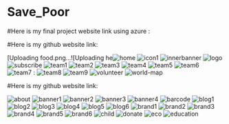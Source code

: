 # Save_Poor

#Here is my final project website link using azure :

#Here is my github website link:




[Uploading food.png…![Uploading he![home](https://user-images.githubusercontent.com/113702287/192095574-6bce4634-f3b8-4485-9923-35c0d5a0c715.png)
![icon1](https://user-images.githubusercontent.com/113702287/192095575-d9df7768-5546-42cd-9061-988202ea6b9d.png)
![innerbanner](https://user-images.githubusercontent.com/113702287/192095577-3b62700e-a368-4486-9689-a769b6ed0b85.jpg)
![logo](https://user-images.githubusercontent.com/113702287/192095580-87e3d84e-c957-40a8-84dd-f28dc6aa9e8e.png)
![subscribe](https://user-images.githubusercontent.com/113702287/192095582-684b890b-0272-4ac7-b3c2-494c82762a7c.png)
![team1](https://user-images.githubusercontent.com/113702287/192095583-8169650b-5966-4dfa-9493-63ab2986d802.jpg)
![team2](https://user-images.githubusercontent.com/113702287/192095586-5bcc8e8e-174a-497f-8c75-16c3765fc8ab.jpg)
![team3](https://user-images.githubusercontent.com/113702287/192095588-e55a568a-6ec1-41e6-af56-03f4a927ed24.jpg)
![team4](https://user-images.githubusercontent.com/113702287/192095590-5901e0e0-05d3-4cd6-83c9-0a5ab1408c3e.jpg)
![team5](https://user-images.githubusercontent.com/113702287/192095591-b3a74590-8110-46cb-8093-618be1dd1a85.jpg)
![team6](https://user-images.githubusercontent.com/113702287/192095593-60d97b51-c0f7-4ea1-82f5-f5a938ad5a45.jpg)
![team7](https://user-images.githubusercontent.com/113702287/192095595-d8109e68-3858-4e76-8612-a1377e08623f.jpg)
:
![team8](https://user-images.githubusercontent.com/113702287/192095596-65d33cae-d160-489c-8411-c6fd3d8dc274.jpg)
![team9](https://user-images.githubusercontent.com/113702287/192095597-d04283dd-4218-4db4-bf67-750615b4f5f0.jpg)
![volunteer](https://user-images.githubusercontent.com/113702287/192095599-26f71f0c-65a5-4aee-aa84-85db9ea81fd5.png)
![world-map](https://user-images.githubusercontent.com/113702287/192095601-d2a3d2dc-d53b-4966-82f9-3f6701e13720.png)

#Here is my github website link:

![about](https://user-images.githubusercontent.com/113702287/192095524-96074a6a-ce47-4fe7-8aac-a9d1dddd4201.jpg)
![banner1](https://user-images.githubusercontent.com/113702287/192095528-eb687810-758f-4150-829f-7d6fdad1ddb2.jpg)
![banner2](https://user-images.githubusercontent.com/113702287/192095530-8e76e899-622b-40bc-855f-38f36914fad8.jpg)
![banner3](https://user-images.githubusercontent.com/113702287/192095531-6cf2caa6-f474-4058-925a-da5400fcc174.jpg)
![banner4](https://user-images.githubusercontent.com/113702287/192095535-8879ac13-9fce-4bfb-9e4e-24b9620e1db4.jpg)
![barcode](https://user-images.githubusercontent.com/113702287/192095537-7f1efa24-b6e4-45d7-81af-05f4d4b53c07.png)
![blog1](https://user-images.githubusercontent.com/113702287/192095539-8ed782cb-ca30-455a-9399-e5860d9e963d.jpg)
![blog2](https://user-images.githubusercontent.com/113702287/192095541-eeba33f1-65f2-4e2a-b8e9-cc62a3cf0888.jpg)
![blog3](https://user-images.githubusercontent.com/113702287/192095543-4ba8f201-9f42-4c8c-aa3f-044b4f92856c.jpg)
![blog4](https://user-images.githubusercontent.com/113702287/192095544-40a2ffa8-a494-4c35-bed9-b87ad4d3d2c3.jpg)
![blog5](https://user-images.githubusercontent.com/113702287/192095546-23e07b90-f9fc-4035-aa36-5807f546cbb2.jpg)
![blog6](https://user-images.githubusercontent.com/113702287/192095548-09754c68-5c93-48f5-bfeb-aea2c3e39463.jpg)
![brand1](https://user-images.githubusercontent.com/113702287/192095550-58a64440-ac38-4601-846b-5b88f9c10e20.png)
![brand2](https://user-images.githubusercontent.com/113702287/192095552-9653a499-d7ea-451f-9f97-74e0b44944c4.png)
![brand3](https://user-images.githubusercontent.com/113702287/192095553-245a04a2-e17d-4195-9d11-f3413b812362.png)
![brand4](https://user-images.githubusercontent.com/113702287/192095556-19bc0934-87bb-4712-85d3-2176719f2c6c.png)
![brand5](https://user-images.githubusercontent.com/113702287/192095557-2b1b04fd-ad45-44e9-b3ba-ac9d508c1e8d.png)
![brand6](https://user-images.githubusercontent.com/113702287/192095563-d12fd842-633e-4e58-8869-2cefc3806563.png)
![child](https://user-images.githubusercontent.com/113702287/192095564-8e30b657-507a-4504-afaf-43f8e5ccd45c.png)
![donate](https://user-images.githubusercontent.com/113702287/192095567-f0d6b41f-1ea3-4cb9-b994-f77f5a934a0a.png)
![eco](https://user-images.githubusercontent.com/113702287/192095568-365e2bfe-3a3f-4f54-ad0a-b53491fd78c7.png)
![education](https://user-images.githubusercontent.com/113702287/192095569-49100975-1b7a-40e8-a8e2-f610e39efed9.png)
